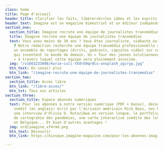 ```yaml
---
class: home
title: Page d'accueil
header_title: Clarifier les faits, libérer<br>les idées et les esprits
header_text: Imagine est un magazine bimestriel et un éditeur indépendant depuis 2001.
section_one:
  section_title: Imagine recrute une équipe de journalistes transmédias
  title: Imagine recrute une équipe de journalistes transmédias
  text: Vous avez moins de 30 ans ? Vous êtes journaliste, vidéaste ou photographe
    ? Notre rédaction recherche une équipe transmédia professionnelle chargée de réaliser
    un ensemble de reportages (écrits, podcasts, capsules vidéo) sur celles et ceux
    qui inventent le monde de demain. Un « Tour des jeunes solutionneurs de Wallonie
    » à travers lequel cette équipe sera pleinement associée.
  img: "/v1663233098/korie-cull-YXdrb9qr8cs-unsplash_zgcryp.jpg"
  btn_text: En savoir plus
  btn_link: "/imagine-recrute-une-équipe-de-journalistes-transmedias"
section_two:
  section_title: Accès libre
  btn_link: "/libre-acces/"
  btn_txt: Tous nos articles
section_three:
  section_title: Espace abonnés numériques
  text: Pour les abonnés à notre version numérique (PDF + bonus), découvrez un texte
    inédit (en anglais) écrit par l'écrivain américain Rick Bass, nos baromètres égalité-diversité,
    une interview d'Olivia U. Rutazibwa en version longue, le portfolio d'un projet
    de cartograhie des pandémies, une carte interactive inédite des luttes environnementales
    en Belgique... Et bien d'autres avantages !
  img: ordiimagine_xf4rmd.png
  btn_text: Découvrir
  btn_link: https://kiosque.imagine-magazine.com/pour-les-abonnes-imagine/

---
```


